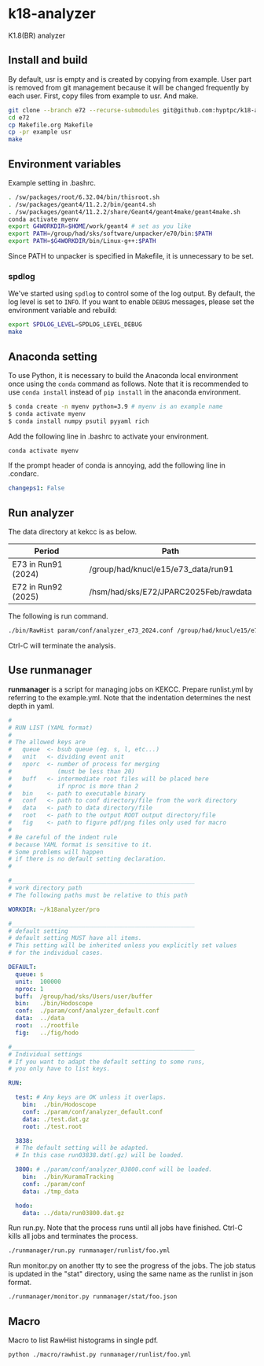 k18-analyzer
============

K1.8(BR) analyzer

## Install and build

By default, usr is empty and is created by copying from example.
User part is removed from git management because it will be changed frequently by each user.
First, copy files from example to usr. And make.

```sh
git clone --branch e72 --recurse-submodules git@github.com:hyptpc/k18-analyzer.git e72
cd e72
cp Makefile.org Makefile
cp -pr example usr
make
```

## Environment variables

Example setting in .bashrc.

```sh
. /sw/packages/root/6.32.04/bin/thisroot.sh
. /sw/packages/geant4/11.2.2/bin/geant4.sh
. /sw/packages/geant4/11.2.2/share/Geant4/geant4make/geant4make.sh
conda activate myenv
export G4WORKDIR=$HOME/work/geant4 # set as you like
export PATH=/group/had/sks/software/unpacker/e70/bin:$PATH
export PATH=$G4WORKDIR/bin/Linux-g++:$PATH
```

Since PATH to unpacker is specified in Makefile, it is unnecessary to be set.

### spdlog

We've started using `spdlog` to control some of the log output.
By default, the log level is set to `INFO`.
If you want to enable `DEBUG` messages, please set the environment variable and rebuild:

```sh
export SPDLOG_LEVEL=SPDLOG_LEVEL_DEBUG
make
```

## Anaconda setting

To use Python,
it is necessary to build the Anaconda local environment once using the `conda` command as follows.
Note that it is recommended to use `conda install` instead of `pip install` in the anaconda environment.

```sh
$ conda create -n myenv python=3.9 # myenv is an example name
$ conda activate myenv
$ conda install numpy psutil pyyaml rich
```

Add the following line in .bashrc to activate your environment.

```sh
conda activate myenv
```

If the prompt header of conda is annoying, add the following line in .condarc.

```yaml
changeps1: False
```

## Run analyzer

The data directory at kekcc is as below.

| Period | Path |
| -- | -- |
| E73 in Run91 (2024) | /group/had/knucl/e15/e73_data/run91 |
| E72 in Run92 (2025) | /hsm/had/sks/E72/JPARC2025Feb/rawdata |

The following is run command.

```sh
./bin/RawHist param/conf/analyzer_e73_2024.conf /group/had/knucl/e15/e73_data/run91/run00117.dat.gz tmp.root
```

Ctrl-C will terminate the analysis.

## Use runmanager

__runmanager__ is a script for managing jobs on KEKCC.
Prepare runlist.yml by referring to the example.yml.
Note that the indentation determines the nest depth in yaml.

```yml
#
# RUN LIST (YAML format)
#
# The allowed keys are
#   queue  <- bsub queue (eg. s, l, etc...)
#   unit   <- dividing event unit
#   nporc  <- number of process for merging
#             (must be less than 20)
#   buff   <- intermediate root files will be placed here
#             if nproc is more than 2
#   bin    <- path to executable binary
#   conf   <- path to conf directory/file from the work directory
#   data   <- path to data directory/file
#   root   <- path to the output ROOT output directory/file
#   fig    <- path to figure pdf/png files only used for macro
#
# Be careful of the indent rule
# because YAML format is sensitive to it.
# Some problems will happen
# if there is no default setting declaration.
#

#____________________________________________________
# work directory path
# The following paths must be relative to this path

WORKDIR: ~/k18analyzer/pro

#____________________________________________________
# default setting
# default setting MUST have all items.
# This setting will be inherited unless you explicitly set values
# for the individual cases.

DEFAULT:
  queue: s
  unit:  100000
  nproc: 1
  buff:  /group/had/sks/Users/user/buffer
  bin:   ./bin/Hodoscope
  conf:  ./param/conf/analyzer_default.conf
  data:  ../data
  root:  ../rootfile
  fig:   ../fig/hodo

#____________________________________________________
# Individual settings
# If you want to adapt the default setting to some runs,
# you only have to list keys.

RUN:

  test: # Any keys are OK unless it overlaps.
    bin:  ./bin/Hodoscope
    conf: ./param/conf/analyzer_default.conf
    data: ./test.dat.gz
    root: ./test.root

  3838:
  # The default setting will be adapted.
  # In this case run03838.dat(.gz) will be loaded.

  3800: # ./param/conf/analyzer_03800.conf will be loaded.
    bin:  ./bin/KuramaTracking
    conf: ./param/conf
    data: ./tmp_data

  hodo:
    data: ../data/run03800.dat.gz
```

Run run.py.
Note that the process runs until all jobs have finished.
Ctrl-C kills all jobs and terminates the process.

```sh
./runmanager/run.py runmanager/runlist/foo.yml
```

Run monitor.py on another tty to see the progress of the jobs.
The job status is updated in the "stat" directory, using the same name as the runlist in json format.

```sh
./runmanager/monitor.py runmanager/stat/foo.json
```

## Macro

Macro to list RawHist histograms in single pdf.

```sh
python ./macro/rawhist.py runmanager/runlist/foo.yml
```
